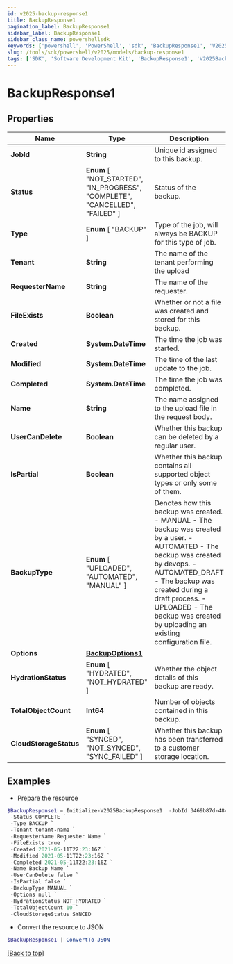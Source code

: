 ```yaml
---
id: v2025-backup-response1
title: BackupResponse1
pagination_label: BackupResponse1
sidebar_label: BackupResponse1
sidebar_class_name: powershellsdk
keywords: ['powershell', 'PowerShell', 'sdk', 'BackupResponse1', 'V2025BackupResponse1'] 
slug: /tools/sdk/powershell/v2025/models/backup-response1
tags: ['SDK', 'Software Development Kit', 'BackupResponse1', 'V2025BackupResponse1']
---
```



# BackupResponse1

## Properties

Name | Type | Description | Notes
------------ | ------------- | ------------- | -------------
**JobId** | **String** | Unique id assigned to this backup. | [optional] 
**Status** |  **Enum** [  "NOT_STARTED",    "IN_PROGRESS",    "COMPLETE",    "CANCELLED",    "FAILED" ] | Status of the backup. | [optional] 
**Type** |  **Enum** [  "BACKUP" ] | Type of the job, will always be BACKUP for this type of job. | [optional] 
**Tenant** | **String** | The name of the tenant performing the upload | [optional] 
**RequesterName** | **String** | The name of the requester. | [optional] 
**FileExists** | **Boolean** | Whether or not a file was created and stored for this backup. | [optional] [default to $true]
**Created** | **System.DateTime** | The time the job was started. | [optional] 
**Modified** | **System.DateTime** | The time of the last update to the job. | [optional] 
**Completed** | **System.DateTime** | The time the job was completed. | [optional] 
**Name** | **String** | The name assigned to the upload file in the request body. | [optional] 
**UserCanDelete** | **Boolean** | Whether this backup can be deleted by a regular user. | [optional] [default to $true]
**IsPartial** | **Boolean** | Whether this backup contains all supported object types or only some of them. | [optional] [default to $false]
**BackupType** |  **Enum** [  "UPLOADED",    "AUTOMATED",    "MANUAL" ] | Denotes how this backup was created. - MANUAL - The backup was created by a user. - AUTOMATED - The backup was created by devops. - AUTOMATED_DRAFT - The backup was created during a draft process. - UPLOADED - The backup was created by uploading an existing configuration file. | [optional] 
**Options** | [**BackupOptions1**](backup-options1) |  | [optional] 
**HydrationStatus** |  **Enum** [  "HYDRATED",    "NOT_HYDRATED" ] | Whether the object details of this backup are ready. | [optional] 
**TotalObjectCount** | **Int64** | Number of objects contained in this backup. | [optional] 
**CloudStorageStatus** |  **Enum** [  "SYNCED",    "NOT_SYNCED",    "SYNC_FAILED" ] | Whether this backup has been transferred to a customer storage location. | [optional] 

## Examples

- Prepare the resource
```powershell
$BackupResponse1 = Initialize-V2025BackupResponse1  -JobId 3469b87d-48ca-439a-868f-2160001da8c1 `
 -Status COMPLETE `
 -Type BACKUP `
 -Tenant tenant-name `
 -RequesterName Requester Name `
 -FileExists true `
 -Created 2021-05-11T22:23:16Z `
 -Modified 2021-05-11T22:23:16Z `
 -Completed 2021-05-11T22:23:16Z `
 -Name Backup Name `
 -UserCanDelete false `
 -IsPartial false `
 -BackupType MANUAL `
 -Options null `
 -HydrationStatus NOT_HYDRATED `
 -TotalObjectCount 10 `
 -CloudStorageStatus SYNCED
```

- Convert the resource to JSON
```powershell
$BackupResponse1 | ConvertTo-JSON
```


[[Back to top]](#) 

